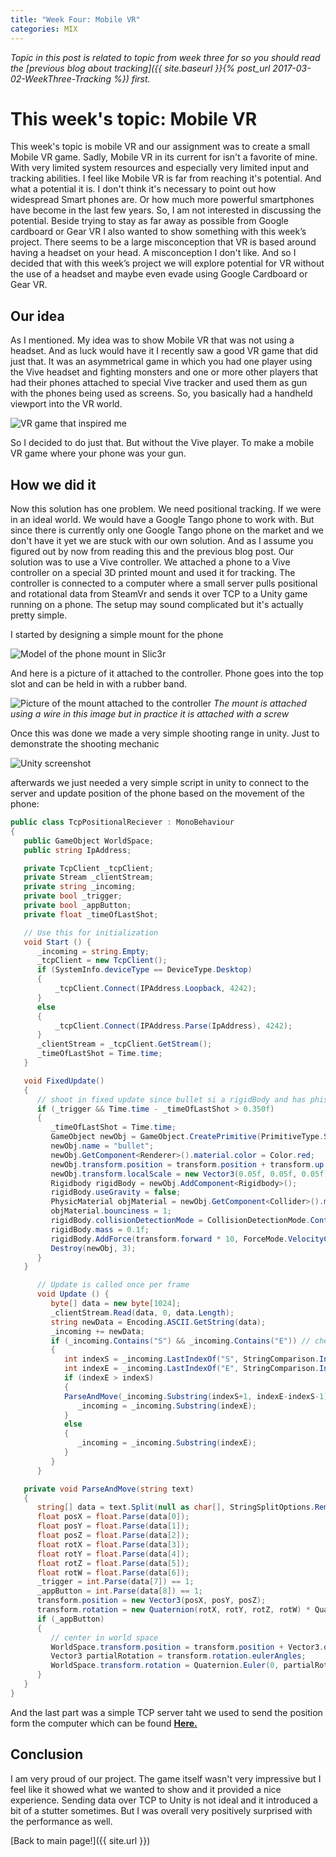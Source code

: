 ```yaml
---
title: "Week Four: Mobile VR"
categories: MIX
---
```


_Topic in this post is related to topic from week three for so you should read the [previous blog about tracking]({{ site.baseurl }}{% post_url 2017-03-02-WeekThree-Tracking %}) first._

# This week's topic: Mobile VR

This week's topic is mobile VR and our assignment was to create a small Mobile VR game. Sadly, Mobile VR in its current for isn't a favorite of mine. With very limited system resources and especially very limited input and tracking abilities. I feel like Mobile VR is far from reaching it's potential. And what a potential it is.
I don't think it's necessary to point out how widespread Smart phones are. Or how much more powerful smartphones have become in the last few years. So, I am not interested in discussing the potential.
Beside trying to stay as far away as possible from Google cardboard or Gear VR I also wanted to show something with this week’s project. There seems to be a large misconception that VR is based around having a headset on your head. A misconception I don't like. And so I decided that with this week’s project we will explore potential for VR without the use of a headset and maybe even evade using Google Cardboard or Gear VR.

## Our idea

As I mentioned. My idea was to show Mobile VR that was not using a headset. And as luck would have it I recently saw a good VR game that did just that. It was an asymmetrical game in which you had one player using the Vive headset and fighting monsters and one or more other players that had their phones attached to special Vive tracker and used them as gun with the phones being used as screens. So, you basically had a handheld viewport into the VR world.

![VR game that inspired me]({{site.url}}/images/MixWeekFourMobileVR/game_example.jpg)

So I decided to do just that. But without the Vive player. To make a mobile VR game where your phone was your gun.

## How we did it

Now this solution has one problem. We need positional tracking. If we were in an ideal world. We would have a Google Tango phone to work with. But since there is currently only one Google Tango phone on the market and we don't have it yet we are stuck with our own solution. And as I assume you figured out by now from reading this and the previous blog post. Our solution was to use a Vive controller. We attached a phone to a Vive controller on a special 3D printed mount and used it for tracking. The controller is connected to a computer where a small server pulls positional and rotational data from SteamVr and sends it over TCP to a Unity game running on a phone. The setup may sound complicated but it's actually pretty simple.

I started by designing a simple mount for the phone

![Model of the phone mount in Slic3r]({{site.url}}/images/MixWeekFourMobileVR/slic3r_screenshot.jpg "Screenshot of model of the phone mount in Slic3r")

And here is a picture of it attached to the controller. Phone goes into the top slot and can be held in with a rubber band.

![Picture of the mount attached to the controller]({{site.url}}/images/MixWeekFourMobileVR/printed_attached_holder.jpg "Picture of the mount attached to the controller")
*The mount is attached using a wire in this image but in practice it is attached with a screw*

Once this was done we made a very simple shooting range in unity. Just to demonstrate the shooting mechanic

![Unity screenshot]({{site.url}}/images/MixWeekFourMobileVR/unity_shootingrange_screenshot.jpg "Unity screenshot of the shooting range")

afterwards we just needed a very simple script in unity to connect to the server and update position of the phone based on the movement of the phone:

```csharp
public class TcpPositionalReciever : MonoBehaviour
{
   public GameObject WorldSpace;
   public string IpAddress;

   private TcpClient _tcpClient;
   private Stream _clientStream;
   private string _incoming;
   private bool _trigger;
   private bool _appButton;
   private float _timeOfLastShot;

   // Use this for initialization
   void Start () {
      _incoming = string.Empty;
      _tcpClient = new TcpClient();
      if (SystemInfo.deviceType == DeviceType.Desktop)
      {
          _tcpClient.Connect(IPAddress.Loopback, 4242);
      }
      else
      {
          _tcpClient.Connect(IPAddress.Parse(IpAddress), 4242);
      }
      _clientStream = _tcpClient.GetStream();
      _timeOfLastShot = Time.time;
   }

   void FixedUpdate()
   {
      // shoot in fixed update since bullet si a rigidBody and has phisics
      if (_trigger && Time.time - _timeOfLastShot > 0.350f)
      {
         _timeOfLastShot = Time.time;
         GameObject newObj = GameObject.CreatePrimitive(PrimitiveType.Sphere);
         newObj.name = "bullet";
         newObj.GetComponent<Renderer>().material.color = Color.red;
         newObj.transform.position = transform.position + transform.up * -0.05f;
         newObj.transform.localScale = new Vector3(0.05f, 0.05f, 0.05f);
         Rigidbody rigidBody = newObj.AddComponent<Rigidbody>();
         rigidBody.useGravity = false;
         PhysicMaterial objMaterial = newObj.GetComponent<Collider>().material = new PhysicMaterial();
         objMaterial.bounciness = 1;
         rigidBody.collisionDetectionMode = CollisionDetectionMode.Continuous;
         rigidBody.mass = 0.1f;
         rigidBody.AddForce(transform.forward * 10, ForceMode.VelocityChange);
         Destroy(newObj, 3);
      }
   }

      // Update is called once per frame
      void Update () {
         byte[] data = new byte[1024];
         _clientStream.Read(data, 0, data.Length);
         string newData = Encoding.ASCII.GetString(data);
         _incoming += newData;
         if (_incoming.Contains("S") && _incoming.Contains("E")) // check for start and end of message
         {
            int indexS = _incoming.LastIndexOf("S", StringComparison.InvariantCulture);
            int indexE = _incoming.LastIndexOf("E", StringComparison.InvariantCulture);
            if (indexE > indexS)
            {
            ParseAndMove(_incoming.Substring(indexS+1, indexE-indexS-1));
               _incoming = _incoming.Substring(indexE);
            }
            else
            {
               _incoming = _incoming.Substring(indexE);
            }
         }
      }

   private void ParseAndMove(string text)
   {
      string[] data = text.Split(null as char[], StringSplitOptions.RemoveEmptyEntries);
      float posX = float.Parse(data[0]);
      float posY = float.Parse(data[1]);
      float posZ = float.Parse(data[2]);
      float rotX = float.Parse(data[3]);
      float rotY = float.Parse(data[4]);
      float rotZ = float.Parse(data[5]);
      float rotW = float.Parse(data[6]);
      _trigger = int.Parse(data[7]) == 1;
      _appButton = int.Parse(data[8]) == 1;
      transform.position = new Vector3(posX, posY, posZ);
      transform.rotation = new Quaternion(rotX, rotY, rotZ, rotW) * Quaternion.AngleAxis(70f, Vector3.right);
      if (_appButton)
      {
         // center in world space
         WorldSpace.transform.position = transform.position + Vector3.down * 1.7f;
         Vector3 partialRotation = transform.rotation.eulerAngles;
         WorldSpace.transform.rotation = Quaternion.Euler(0, partialRotation.y, 0);
      }
   }
}
```
And the last part was a simple TCP server taht we used to send the position form the computer which can be found **[Here.](https://github.com/dmweis/SteamVrTest)**

## Conclusion

I am very proud of our project. The game itself wasn't very impressive but I feel like it showed what we wanted to show and it provided a nice experience. Sending data over TCP to Unity is not ideal and it introduced a bit of a stutter sometimes. But I was overall very positively surprised with the performance as well.

[Back to main page!]({{ site.url }})
